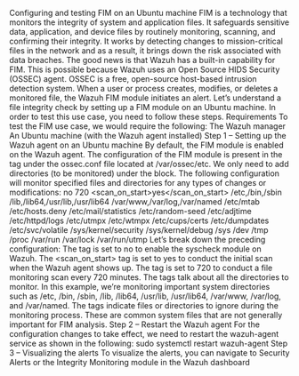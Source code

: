 Configuring and testing FIM on an Ubuntu machine
FIM is a technology that monitors the integrity of system and application files. It safeguards sensitive
data, application, and device files by routinely monitoring, scanning, and confirming their integrity. It
works by detecting changes to mission-critical files in the network and as a result, it brings down the
risk associated with data breaches.
The good news is that Wazuh has a built-in capability for FIM. This is possible because Wazuh uses
an Open Source HIDS Security (OSSEC) agent. OSSEC is a free, open-source host-based intrusion
detection system. When a user or process creates, modifies, or deletes a monitored file, the Wazuh
FIM module initiates an alert. Let’s understand a file integrity check by setting up a FIM module on
an Ubuntu machine. In order to test this use case, you need to follow these steps.
Requirements
To test the FIM use case, we would require the following:
The Wazuh manager
An Ubuntu machine (with the Wazuh agent installed)
Step 1 – Setting up the Wazuh agent on an Ubuntu machine
By default, the FIM module is enabled on the Wazuh agent. The configuration of the FIM module is
present in the <syscheck> tag under the ossec.conf file located at /var/ossec/etc. We only need to
add directories (to be monitored) under the <syscheck> block. The following configuration will
monitor specified files and directories for any types of changes or modifications:
<syscheck>
<disabled>no</disabled>
<frequency>720</frequency>
<scan_on_start>yes</scan_on_start>
<directories check_all="yes" report_changes="yes"
real_time="yes">/etc,/bin,/sbin</directories>
<directories check_all="yes" report_changes="yes"
real_time="yes">/lib,/lib64,/usr/lib,/usr/lib64</directories>
<directories check_all="yes" report_changes="yes"
real_time="yes">/var/www,/var/log,/var/named</directories>
<ignore>/etc/mtab</ignore>
<ignore>/etc/hosts.deny</ignore>
<ignore>/etc/mail/statistics</ignore>
<ignore>/etc/random-seed</ignore>
<ignore>/etc/adjtime</ignore>
<ignore>/etc/httpd/logs</ignore>
<ignore>/etc/utmpx</ignore>
<ignore>/etc/wtmpx</ignore>
<ignore>/etc/cups/certs</ignore>
<ignore>/etc/dumpdates</ignore>
<ignore>/etc/svc/volatile</ignore>
<ignore>/sys/kernel/security</ignore>
<ignore>/sys/kernel/debug</ignore>
<ignore>/sys</ignore>
<ignore>/dev</ignore>
<ignore>/tmp</ignore>
<ignore>/proc</ignore>
<ignore>/var/run</ignore>
<ignore>/var/lock</ignore>
<ignore>/var/run/utmp</ignore>
</syscheck>
Let’s break down the preceding configuration:
The <disabled> tag is set to no to enable the syscheck module on Wazuh.
The <scan_on_start> tag is set to yes to conduct the initial scan when the Wazuh agent shows up.
The <frequency> tag is set to 720 to conduct a file monitoring scan every 720 minutes.
The <directories> tags talk about all the directories to monitor. In this example, we’re monitoring important system
directories such as /etc, /bin, /sbin, /lib, /lib64, /usr/lib, /usr/lib64, /var/www, /var/log, and
/var/named.
The <ignore> tags indicate files or directories to ignore during the monitoring process. These are common system files that are
not generally important for FIM analysis.
Step 2 – Restart the Wazuh agent
For the configuration changes to take effect, we need to restart the wazuh-agent service as shown in
the following:
sudo systemctl restart wazuh-agent
Step 3 – Visualizing the alerts
To visualize the alerts, you can navigate to Security Alerts or the Integrity Monitoring module in
the Wazuh dashboard
